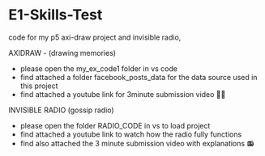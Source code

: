 # E1-Skills-Test
code for my p5 axi-draw project and invisible radio, 

AXIDRAW - (drawing memories)
- please open the my_ex_code1 folder in vs code
- find attached a folder facebook_posts_data for the data source used in this project
- find attached a youtube link for 3minute submission video
👩‍💻 

 INVISIBLE RADIO (gossip radio)
- please open the folder RADIO_CODE in vs to load project
- find attached a youtube link to watch how the radio fully functions
- find also attached the 3 minute submission video with explanations
  📻 
